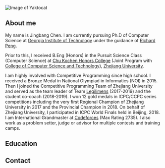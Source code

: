 ![Image of Yaktocat](https://octodex.github.com/images/yaktocat.png)

## About me

My name is Jingbang Chen. I am currently pursuing Ph.D of Computer Science at [Georgia Institute of Technology](https://www.cc.gatech.edu/) under the guidance of [Richard Peng](https://www.cc.gatech.edu/~rpeng/).

Prior to this, I received B.Eng (Honors) in the Pursuit Science Class (Computer Science) at [Chu Kochen Honors College](http://ckc.zju.edu.cn/) (Joint Program with [College of Computer Science and Technology](http://www.cs.zju.edu.cn/)), [Zhejiang University](http://www.zju.edu.cn/).

I am highly involved with Competitive Programming since high school. I received a Bronze Medal in National Olympiad in Informatics (NOI) in 2015. Then I joined the Competitive Programming Team of Zhejiang University and served as the team leader of Team [Legilimens](http://codeforces.com/team/32489) (2017-2019) and the student co-coach (2018-2019). I won 12 gold medals in ICPC/CCPC series competitions including the very first Regional Champion of Zhejiang University in 2017 and the Provincial Champion in 2018. On behalf of Zhejiang University, I participated in ICPC World Finals held in Beijing, 2018. I am International Grandmaster at [Codeforces](http://codeforces.com/profile/chenjb) (Max Rating 2735). I also work as a problem setter, judge or advisor for multiple contests and training camps.


## Education

## Contact
